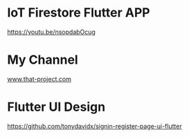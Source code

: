 # IoT Firestore Flutter APP
https://youtu.be/nsopdabOcug

# My Channel
www.that-project.com

# Flutter UI Design
https://github.com/tonydavidx/signin-register-page-ui-flutter